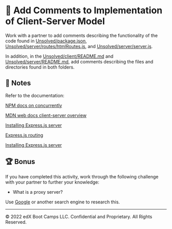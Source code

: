 # 📐 Add Comments to Implementation of Client-Server Model

Work with a partner to add comments describing the functionality of the code found in [Unsolved/package.json](./Unsolved/package.json), [Unsolved/server/routes/htmlRoutes.js](./Unsolved/server/routes/htmlRoutes.js), and [Unsolved/server/server.js](./Unsolved/server/server.js).

In addition, in the [Unsolved/client/README.md](./Unsolved/client/README.md) and [Unsolved/server/README.md](./Unsolved/server/README.md), add comments describing the files and directories found in both folders.

## 📝 Notes

Refer to the documentation:

[NPM docs on concurrently](https://www.npmjs.com/package/concurrently)

[MDN web docs client-server overview](https://expressjs.com/en/starter/installing.html)

[Installing Express.js server](https://expressjs.com/en/starter/installing.html)

[Express.js routing](https://expressjs.com/en/starter/basic-routing.html)

[Installing Express.js server](https://expressjs.com/en/starter/installing.html)

## 🏆 Bonus

If you have completed this activity, work through the following challenge with your partner to further your knowledge:

* What is a proxy server?

Use [Google](https://www.google.com) or another search engine to research this.

---
© 2022 edX Boot Camps LLC. Confidential and Proprietary. All Rights Reserved.
